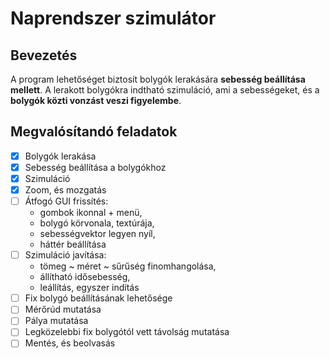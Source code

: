 # Naprendszer szimulátor
## Bevezetés
A program lehetőséget biztosít bolygók lerakására **sebesség beállítása mellett**. A lerakott bolygókra indtható szimuláció, ami a sebességeket, és a **bolygók közti vonzást veszi figyelembe**.

## Megvalósítandó feladatok
- [x] Bolygók lerakása
- [x] Sebesség beállítása a bolygókhoz
- [x] Szimuláció
- [x] Zoom, és mozgatás
- [ ] Átfogó GUI frissítés: 
   - gombok ikonnal + menü, 
   - bolygó körvonala, textúrája, 
   - sebességvektor legyen nyíl, 
   - háttér beállítása
- [ ] Szimuláció javítása:
   - tömeg ~ méret ~ sűrűség finomhangolása,
   - állítható idősebesség,
   - leállítás, egyszer indítás
- [ ] Fix bolygó beállításának lehetősége
- [ ] Mérőrúd mutatása
- [ ] Pálya mutatása
- [ ] Legközelebbi fix bolygótól vett távolság mutatása
- [ ] Mentés, és beolvasás
